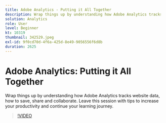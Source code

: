 ```yaml
---
title: Adobe Analytics - Putting it All Together
description: Wrap things up by understanding how Adobe Analytics tracks website data, how to save, share and collaborate. Leave this session with tips to increase your productivity.
solution: Analytics
role: User
level: Beginner
kt: 10319
thumbnail: 342529.jpeg
exl-id: 9f0cd70d-4f6a-425d-8e49-9056556f6d8b
duration: 2625
---
```

# Adobe Analytics: Putting it All Together

Wrap things up by understanding how Adobe Analytics tracks website data, how to save, share and collaborate. Leave this session with tips to increase your productivity and continue your learning journey.

>[!VIDEO](https://video.tv.adobe.com/v/342529/?quality=12&learn=on)
